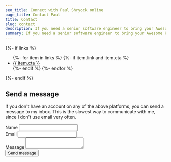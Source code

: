 ```yaml
---
seo_title: Connect with Paul Shryock online
page_title: Contact Paul
title: Contact
slug: contact
description: If you need a senior software engineer to bring your Awesome Project™ to life, get in touch with Paul in one of the following ways.
summary: If you need a senior software engineer to bring your Awesome Project™ to life, get in touch with me in one of the following&nbsp;ways.
---
```


{%- if links %}

<ul>
{%- for item in links %}
{%- if item.link and item.cta %}
<li><a href="{{ item.link }}">{{ item.cta }}</a></li>
{%- endif %}
{%- endfor %}
</ul>
{%- endif %}

## Send a message

If you don't have an account on any of the above platforms, you can send a message to my inbox. This is the slowest way to communicate with me, since I don't use email very&nbsp;often.

<form action="{{ site.origin }}/api/contact/" method=POST>
  <div>
    <label for=name>Name</label>
    <input id=name name=name required type=text></input>
  </div>
  <div>
    <label for=email>Email</label>
    <input id=email name=email required type="email"></input>
  </div>
  <div>
    <label for=message>Message</label>
    <textarea id=message name=message required></textarea>
  </div>
  <button>Send message</button>
</form>
